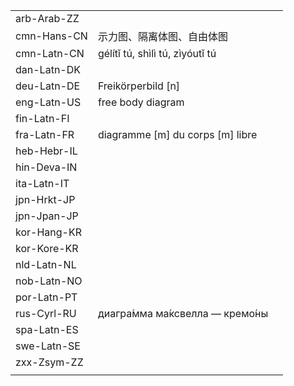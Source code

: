 | | | |
|-|-|-|
| arb-Arab-ZZ |  |  |
| cmn-Hans-CN | 示力图、隔离体图、自由体图 |  |
| cmn-Latn-CN | gélítǐ tú, shìlì tú, zìyóutǐ tú |  |
| dan-Latn-DK |  |  |
| deu-Latn-DE | Freikörperbild [n] |  |
| eng-Latn-US | free body diagram |  |
| fin-Latn-FI |  |  |
| fra-Latn-FR | diagramme [m] du corps [m] libre |  |
| heb-Hebr-IL |  |  |
| hin-Deva-IN |  |  |
| ita-Latn-IT |  |  |
| jpn-Hrkt-JP |  |  |
| jpn-Jpan-JP |  |  |
| kor-Hang-KR |  |  |
| kor-Kore-KR |  |  |
| nld-Latn-NL |  |  |
| nob-Latn-NO |  |  |
| por-Latn-PT |  |  |
| rus-Cyrl-RU | диагра́мма ма́ксвелла — кремо́ны |  |
| spa-Latn-ES |  |  |
| swe-Latn-SE |  |  |
| zxx-Zsym-ZZ |  |  |
|  |  |  |